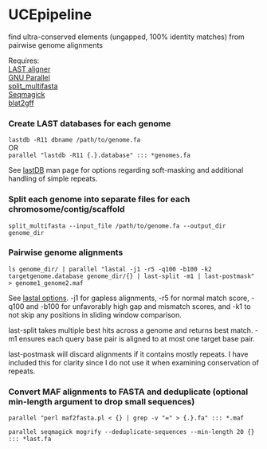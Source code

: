 # UCEpipeline
find ultra-conserved elements (ungapped, 100% identity matches) from pairwise genome alignments

Requires:  
[LAST aligner](http://last.cbrc.jp/)  
[GNU Parallel](http://www.gnu.org/software/parallel/)  
[split_multifasta](http://iubio.bio.indiana.edu/gmod/genogrid/scripts/split_multifasta.pl)  
[Seqmagick](https://github.com/fhcrc/seqmagick)  
[blat2gff](http://iubio.bio.indiana.edu/gmod/tandy/blat2gff.pl)



### Create LAST databases for each genome  
`lastdb -R11 dbname /path/to/genome.fa`  
OR    
`parallel "lastdb -R11 {.}.database" ::: *genomes.fa` 


See [lastDB](http://last.cbrc.jp/doc/lastdb.txt) man page for options regarding soft-masking and additional handling of simple repeats.

### Split each genome into separate files for each chromosome/contig/scaffold  
`split_multifasta --input_file /path/to/genome.fa --output_dir genome_dir`

### Pairwise genome alignments  
`ls genome_dir/ | parallel "lastal -j1 -r5 -q100 -b100 -k2 targetgenome.database genome_dir/{} | last-split -m1 | last-postmask" > genome1_genome2.maf`

See [lastal options](http://last.cbrc.jp/doc/lastal.txt). -j1 for gapless alignments, -r5 for normal match score, -q100 and -b100 for unfavorably high gap and mismatch scores, and -k1 to not skip any positions in sliding window comparison.  

last-split takes multiple best hits across a genome and returns best match. -m1 ensures each query base pair is aligned to at most one target base pair.  

last-postmask will discard alignments if it contains mostly repeats. I have included this for clarity since I do not use it when examining conservation of repeats. 

### Convert MAF alignments to FASTA and deduplicate (optional min-length argument to drop small sequences)

`parallel "perl maf2fasta.pl < {} | grep -v "=" > {.}.fa" ::: *.maf`

`parallel seqmagick mogrify --deduplicate-sequences --min-length 20 {} ::: *last.fa`

###

